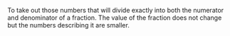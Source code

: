 To take out those numbers that will divide exactly into both the
numerator and denominator of a fraction. The value of the fraction does
not change but the numbers describing it are smaller.
